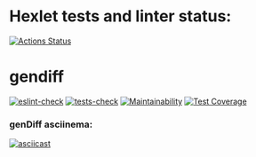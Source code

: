 # Hexlet tests and linter status:

[![Actions Status](https://github.com/Le9i0n2/frontend-project-lvl2/workflows/hexlet-check/badge.svg)](https://github.com/Le9i0n2/frontend-project-lvl2/actions)

# gendiff

[![eslint-check](https://github.com/Le9i0n2/frontend-project-lvl2/actions/workflows/eslint-check.yml/badge.svg?branch=main&event=push)](https://github.com/Le9i0n2/frontend-project-lvl2/actions/workflows/eslint-check.yml)
[![tests-check](https://github.com/Le9i0n2/frontend-project-lvl2/actions/workflows/tests-check.yml/badge.svg?branch=main&event=push)](https://github.com/Le9i0n2/frontend-project-lvl2/actions/workflows/tests-check.yml)
[![Maintainability](https://api.codeclimate.com/v1/badges/2b05d893ad20b17b9fc6/maintainability)](https://codeclimate.com/github/Le9i0n2/frontend-project-lvl2/maintainability)
[![Test Coverage](https://api.codeclimate.com/v1/badges/2b05d893ad20b17b9fc6/test_coverage)](https://codeclimate.com/github/Le9i0n2/frontend-project-lvl2/test_coverage)

### genDiff asciinema:

[![asciicast](https://asciinema.org/a/0HnujIVFZI2boFEvTzbebl5gu.svg)](https://asciinema.org/a/0HnujIVFZI2boFEvTzbebl5gu)
